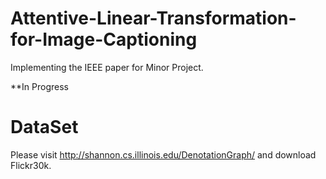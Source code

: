 # Attentive-Linear-Transformation-for-Image-Captioning
Implementing the IEEE paper for Minor Project.

**In Progress 

# DataSet

Please visit http://shannon.cs.illinois.edu/DenotationGraph/ and download Flickr30k.
